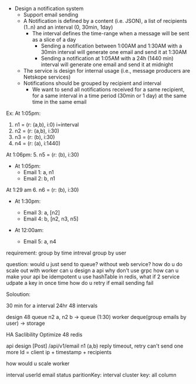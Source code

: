 - Design a notification system
  - Support email sending
  - A Notification is defined by a content (i.e. JSON), a list of recipients (1..n) and an interval (0, 30min, 1day)
    - The interval defines the time-range when a message will be sent as a slice of a day
      - Sending a notification between 1:00AM and 1:30AM with a 30min interval will generate one email and send it at 1:30AM
      - Sending a notification at 1:05AM with a 24h (1440 min) interval will generate one email and send it at midnight
  - The service is design for internal usage (i.e., message producers are Netskope services)
  - Notifications should be grouped by recipient and interval
    - We want to send all notifications received for a same recipient, for a same interval in a time period (30min or 1 day) at the same time in the same email

Ex:
At 1:05pm:
1. n1 = (r: (a,b), i:0) i=interval
2. n2 = (r: (a,b), i:30)
3. n3 = (r: (b), i:30)
4. n4 = (r: (a), i:1440)

At 1:06pm:
5. n5 = (r: (b), i:30)

- At 1:05pm:
  - Email 1: a, n1
  - Email 2: b, n1

At 1:29 am
6. n6 = (r: (b), i:30)

- At 1:30pm:
  - Email 3: a, [n2]
  - Email 4: b, [n2, n3, n5]

- At 12:00am:
  - Email 5: a, n4

requirement:
group by time intreval
group by user

question:
would u just send to queue? without web service?
how do u do scale out with worker
can u design a api
why don't use grpc
how can u make your api be idempotent
u use hashTable in redis, what if 2 service udpate a key in once time
how do u retry if email sending fail

Soloution:

30 min for a interval
24hr 48 intervals

design 48 queue
n2 a, n2 b -> queue (1:30)
worker deque(group emails by user) -> storage


HA
Saclibility
Optimize 48 redis

api design
[Post]  /api/v1/email
n1 (a,b) reply timeout, retry can't send one more
Id = client ip + timestamp + recipients

how would u scale worker

interval userId email status
paritionKey: interval
cluster key: all column
